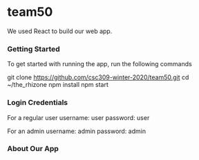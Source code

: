 # team50

We used React to build our web app.

### Getting Started
To get started with running the app, run the following commands

git clone https://github.com/csc309-winter-2020/team50.git
cd ~/the_rhizone
npm install
npm start

### Login Credentials
For a regular user
username: user
password: user

For an admin
username: admin
password: admin

### About Our App

